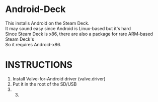 # Android-Deck
This installs Android on the Steam Deck. <br>
It may sound easy since Android is Linux-based but it's hard <br>
Since Steam Deck is x86, there are also a package for rare ARM-based Steam Deck's <br>
So it requires Android-x86. <br>
# INSTRUCTIONS
1. Install Valve-for-Android driver (valve.driver) <br>
2. Put it in the root of the SD/USB
3. 3. 
